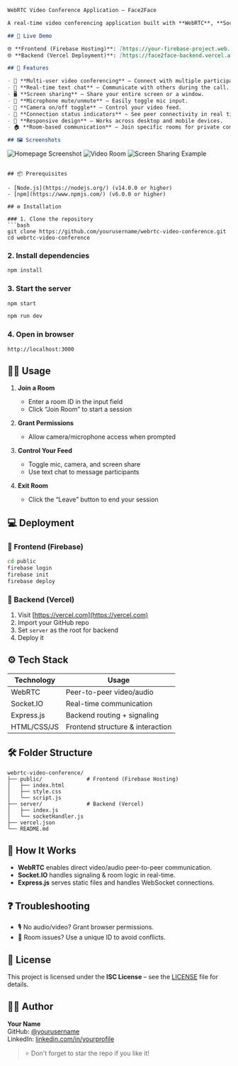 ```markdown
WebRTC Video Conference Application – Face2Face

A real-time video conferencing application built with **WebRTC**, **Socket.IO**, and **Express.js**. This application allows users to create or join video chat rooms, share screens, and communicate via text chat. It's a fully responsive and scalable solution designed to provide an excellent video conferencing experience.

## 🚀 Live Demo

🌐 **Frontend (Firebase Hosting)**: [https://your-firebase-project.web.app](https://your-firebase-project.web.app)  
🌐 **Backend (Vercel Deployment)**: [https://face2face-backend.vercel.app](https://face2face-backend.vercel.app)

## 🌟 Features

- 🔗 **Multi-user video conferencing** – Connect with multiple participants in a video chat room.
- 💬 **Real-time text chat** – Communicate with others during the call.
- 🖥️ **Screen sharing** – Share your entire screen or a window.
- 🎤 **Microphone mute/unmute** – Easily toggle mic input.
- 🎥 **Camera on/off toggle** – Control your video feed.
- 📶 **Connection status indicators** – See peer connectivity in real time.
- 📱 **Responsive design** – Works across desktop and mobile devices.
- 🏠 **Room-based communication** – Join specific rooms for private conversations.

## 🖼️ Screenshots

```
![Homepage Screenshot](screenshots/screenshot-120629.png)
![Video Room](screenshots/screenshot-120804.png)
![Screen Sharing Example](screenshots/screenshot-121031.png)
```

## 📦 Prerequisites

- [Node.js](https://nodejs.org/) (v14.0.0 or higher)
- [npm](https://www.npmjs.com/) (v6.0.0 or higher)

## ⚙️ Installation

### 1. Clone the repository
```bash
git clone https://github.com/yourusername/webrtc-video-conference.git
cd webrtc-video-conference
```

### 2. Install dependencies
```bash
npm install
```

### 3. Start the server
```bash
npm start
```

```bash
npm run dev
```

### 4. Open in browser
```
http://localhost:3000
```

## 🧑‍💻 Usage

1. **Join a Room**
   - Enter a room ID in the input field
   - Click “Join Room” to start a session

2. **Grant Permissions**
   - Allow camera/microphone access when prompted

3. **Control Your Feed**
   - Toggle mic, camera, and screen share
   - Use text chat to message participants

4. **Exit Room**
   - Click the “Leave” button to end your session

## 💻 Deployment

### 🔹 Frontend (Firebase)
```bash
cd public
firebase login
firebase init
firebase deploy
```

### 🔹 Backend (Vercel)
1. Visit [https://vercel.com](https://vercel.com)
2. Import your GitHub repo
3. Set `server` as the root for backend
4. Deploy it

## ⚙️ Tech Stack

| Technology   | Usage                            |
|--------------|----------------------------------|
| WebRTC       | Peer-to-peer video/audio         |
| Socket.IO    | Real-time communication          |
| Express.js   | Backend routing + signaling      |
| HTML/CSS/JS  | Frontend structure & interaction |

## 🛠 Folder Structure

```
webrtc-video-conference/
├── public/              # Frontend (Firebase Hosting)
│   ├── index.html
│   ├── style.css
│   └── script.js
├── server/              # Backend (Vercel)
│   ├── index.js
│   └── socketHandler.js
├── vercel.json
└── README.md
```

## 🧩 How It Works

- **WebRTC** enables direct video/audio peer-to-peer communication.
- **Socket.IO** handles signaling & room logic in real-time.
- **Express.js** serves static files and handles WebSocket connections.

## ❓ Troubleshooting

- 🎙️ No audio/video? Grant browser permissions.
- 🔐 Room issues? Use a unique ID to avoid conflicts.

## 📜 License

This project is licensed under the **ISC License** – see the [LICENSE](LICENSE) file for details.

## 🙋‍♂️ Author

**Your Name**  
GitHub: [@yourusername](https://github.com/yourusername)  
LinkedIn: [linkedin.com/in/yourprofile](https://linkedin.com/in/yourprofile)

> ⭐ Don't forget to star the repo if you like it!
```
